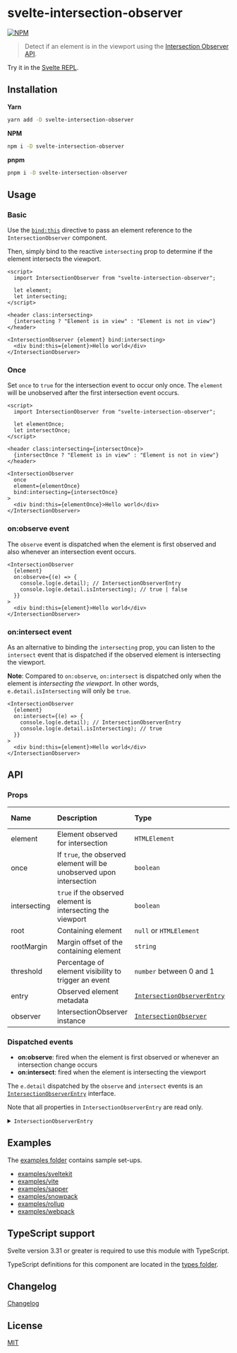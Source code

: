 # svelte-intersection-observer

[![NPM][npm]][npm-url]

> Detect if an element is in the viewport using the [Intersection Observer API](https://developer.mozilla.org/en-US/docs/Web/API/Intersection_Observer_API).

<!-- REPO_URL -->

Try it in the [Svelte REPL](https://svelte.dev/repl/8cd2327a580c4f429c71f7df999bd51d).

<!-- TOC -->

## Installation

**Yarn**

```bash
yarn add -D svelte-intersection-observer
```

**NPM**

```bash
npm i -D svelte-intersection-observer
```

**pnpm**

```bash
pnpm i -D svelte-intersection-observer
```

## Usage

### Basic

Use the [`bind:this`](https://svelte.dev/docs#bind_element) directive to pass an element reference to the `IntersectionObserver` component.

Then, simply bind to the reactive `intersecting` prop to determine if the element intersects the viewport.

```svelte
<script>
  import IntersectionObserver from "svelte-intersection-observer";

  let element;
  let intersecting;
</script>

<header class:intersecting>
  {intersecting ? "Element is in view" : "Element is not in view"}
</header>

<IntersectionObserver {element} bind:intersecting>
  <div bind:this={element}>Hello world</div>
</IntersectionObserver>
```

### Once

Set `once` to `true` for the intersection event to occur only once. The `element` will be unobserved after the first intersection event occurs.

```svelte
<script>
  import IntersectionObserver from "svelte-intersection-observer";

  let elementOnce;
  let intersectOnce;
</script>

<header class:intersecting={intersectOnce}>
  {intersectOnce ? "Element is in view" : "Element is not in view"}
</header>

<IntersectionObserver
  once
  element={elementOnce}
  bind:intersecting={intersectOnce}
>
  <div bind:this={elementOnce}>Hello world</div>
</IntersectionObserver>
```

### on:observe event

The `observe` event is dispatched when the element is first observed and also whenever an intersection event occurs.

```svelte no-eval
<IntersectionObserver
  {element}
  on:observe={(e) => {
    console.log(e.detail); // IntersectionObserverEntry
    console.log(e.detail.isIntersecting); // true | false
  }}
>
  <div bind:this={element}>Hello world</div>
</IntersectionObserver>
```

### on:intersect event

As an alternative to binding the `intersecting` prop, you can listen to the `intersect` event that is dispatched if the observed element is intersecting the viewport.

**Note**: Compared to `on:observe`, `on:intersect` is dispatched only when the element is _intersecting the viewport_. In other words, `e.detail.isIntersecting` will only be `true`.

```svelte no-eval
<IntersectionObserver
  {element}
  on:intersect={(e) => {
    console.log(e.detail); // IntersectionObserverEntry
    console.log(e.detail.isIntersecting); // true
  }}
>
  <div bind:this={element}>Hello world</div>
</IntersectionObserver>
```

## API

### Props

| Name         | Description                                                          | Type                                                                                                      | Default value |
| :----------- | :------------------------------------------------------------------- | :-------------------------------------------------------------------------------------------------------- | :------------ |
| element      | Element observed for intersection                                    | `HTMLElement`                                                                                             | `null`        |
| once         | If `true`, the observed element will be unobserved upon intersection | `boolean`                                                                                                 | `false`       |
| intersecting | `true` if the observed element is intersecting the viewport          | `boolean`                                                                                                 | `false`       |
| root         | Containing element                                                   | `null` or `HTMLElement`                                                                                   | `null`        |
| rootMargin   | Margin offset of the containing element                              | `string`                                                                                                  | `"0px"`       |
| threshold    | Percentage of element visibility to trigger an event                 | `number` between 0 and 1                                                                                  | `0`           |
| entry        | Observed element metadata                                            | [`IntersectionObserverEntry`](https://developer.mozilla.org/en-US/docs/Web/API/IntersectionObserverEntry) | `null`        |
| observer     | IntersectionObserver instance                                        | [`IntersectionObserver`](https://developer.mozilla.org/en-US/docs/Web/API/IntersectionObserver)           | `null`        |

### Dispatched events

- **on:observe**: fired when the element is first observed or whenever an intersection change occurs
- **on:intersect**: fired when the element is intersecting the viewport

The `e.detail` dispatched by the `observe` and `intersect` events is an [`IntersectionObserverEntry`](https://developer.mozilla.org/en-US/docs/Web/API/IntersectionObserverEntry) interface.

Note that all properties in `IntersectionObserverEntry` are read only.

<details>
 <summary><code>IntersectionObserverEntry</code></summary>

```ts
interface IntersectionObserverEntry {
  target: HTMLElement;
  time: number;
  isIntersecting: boolean;
  isVisible: boolean;
  intersectionRatio: number;
  intersectionRect: {
    bottom: number;
    height: number;
    left: number;
    right: number;
    top: number;
    width: number;
    x: number;
    y: number;
  };
  rootBounds: {
    bottom: number;
    height: number;
    left: number;
    right: number;
    top: number;
    width: number;
    x: number;
    y: number;
  };
  boundingClientRect: {
    bottom: number;
    height: number;
    left: number;
    right: number;
    top: number;
    width: number;
    x: number;
    y: number;
  };
}
```

</details>

## Examples

The [examples folder](examples/) contains sample set-ups.

- [examples/sveltekit](examples/sveltekit)
- [examples/vite](examples/vite)
- [examples/sapper](examples/sapper)
- [examples/snowpack](examples/snowpack)
- [examples/rollup](examples/rollup)
- [examples/webpack](examples/webpack)

## TypeScript support

Svelte version 3.31 or greater is required to use this module with TypeScript.

TypeScript definitions for this component are located in the [types folder](types/).

## Changelog

[Changelog](CHANGELOG.md)

## License

[MIT](LICENSE)

[npm]: https://img.shields.io/npm/v/svelte-intersection-observer.svg?color=%23ff3e00&style=for-the-badge
[npm-url]: https://npmjs.com/package/svelte-intersection-observer
